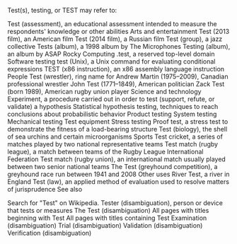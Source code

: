 Test(s), testing, or TEST may refer to:

Test (assessment), an educational assessment intended to measure the respondents' knowledge or other abilities
Arts and entertainment
Test (2013 film), an American film
Test (2014 film), a Russian film
Test (group), a jazz collective
Tests (album), a 1998 album by The Microphones
Testing (album), an album by ASAP Rocky
Computing
.test, a reserved top-level domain
Software testing
test (Unix), a Unix command for evaluating conditional expressions
TEST (x86 instruction), an x86 assembly language instruction
People
Test (wrestler), ring name for Andrew Martin (1975–2009), Canadian professional wrestler
John Test (1771–1849), American politician
Zack Test (born 1989), American rugby union player
Science and technology
Experiment, a procedure carried out in order to test (support, refute, or validate) a hypothesis
Statistical hypothesis testing, techniques to reach conclusions about probabilistic behavior
Product testing
System testing
Mechanical testing
Test equipment
Stress testing
Proof test, a stress test to demonstrate the fitness of a load-bearing structure
Test (biology), the shell of sea urchins and certain microorganisms
Sports
Test cricket, a series of matches played by two national representative teams
Test match (rugby league), a match between teams of the Rugby League International Federation
Test match (rugby union), an international match usually played between two senior national teams
The Test (greyhound competition), a greyhound race run between 1941 and 2008
Other uses
River Test, a river in England
Test (law), an applied method of evaluation used to resolve matters of jurisprudence
See also

Search for "Test" on Wikipedia.
Tester (disambiguation), person or device that tests or measures
The Test (disambiguation)
All pages with titles beginning with Test
All pages with titles containing Test
Examination (disambiguation)
Trial (disambiguation)
Validation (disambiguation)
Verification (disambiguation)
